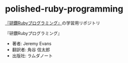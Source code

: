 # polished-ruby-programming

[『研鑽Rubyプログラミング』](https://www.lambdanote.com/products/polished-ruby)の学習用リポジトリ

『研鑽Rubyプログラミング』

- 著者: Jeremy Evans
- 翻訳者: 角谷 信太郎
- 出版社: ラムダノート

